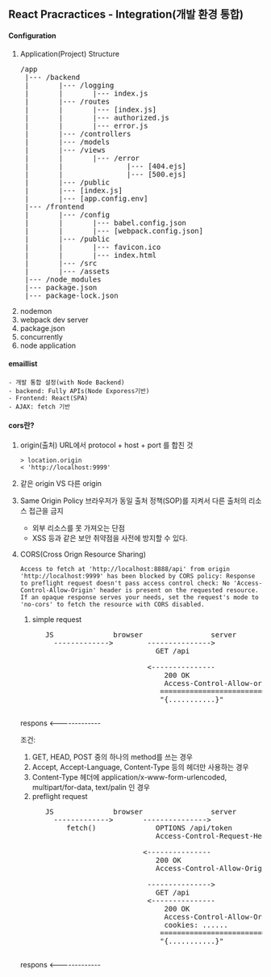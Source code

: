 ## React Pracractices - Integration(개발 환경 통합)

#### Configuration

1. Application(Project) Structure
   <pre>
   /app
    |--- /backend
    |       |--- /logging
    |       |       |--- index.js
    |       |--- /routes
    |       |       |--- [index.js]
    |       |       |--- authorized.js
    |       |       |--- error.js
    |       |--- /controllers
    |       |--- /models
    |       |--- /views
    |       |       |--- /error
    |       |               |--- [404.ejs]
    |       |               |--- [500.ejs]
    |       |--- /public
    |       |--- [index.js]
    |       |--- [app.config.env]    
    |--- /frontend
    |       |--- /config
    |       |       |--- babel.config.json
    |       |       |--- [webpack.config.json]
    |       |--- /public
    |       |       |--- favicon.ico
    |       |       |--- index.html
    |       |--- /src
    |       |--- /assets
    |--- /node_modules
    |--- package.json
    |--- package-lock.json
   </pre>
2. nodemon
3. webpack dev server
4. package.json
5. concurrently
6. node application

#### emaillist

    - 개발 통합 설정(with Node Backend)
    - backend: Fully APIs(Node Exporess기반)
    - Frontend: React(SPA)
    - AJAX: fetch 기반

#### cors란?

1. origin(출처)
   URL에서 protocol + host + port 를 합친 것

   ```
   > location.origin
   < 'http://localhost:9999'
   ```

2. 같은 origin VS 다른 origin
3. Same Origin Policy
   브라우저가 동일 출처 정책(SOP)를 지켜서 다른 출처의 리소스 접근을 금지

   - 외부 리소스를 못 가져오는 단점
   - XSS 등과 같은 보안 취약점을 사전에 방지할 수 있다.

4. CORS(Cross Orign Resource Sharing)

   ```
   Access to fetch at 'http://localhost:8888/api' from origin 'http://localhost:9999' has been blocked by CORS policy: Response to preflight request doesn't pass access control check: No 'Access-Control-Allow-Origin' header is present on the requested resource. If an opaque response serves your needs, set the request's mode to 'no-cors' to fetch the resource with CORS disabled.
   ```

   1. simple request
      <pre>
         JS              browser                server
           ------------->        --------------->
                                   GET /api
                                 
                                 <---------------
                                     200 OK
                                     Access-Control-Allow-origin:*
                                    ==============================
                                    "{...........}"

   respons <-------------
      </pre>

   조건:

   1. GET, HEAD, POST 중의 하나의 method를 쓰는 경우
   2. Accept, Accept-Language, Content-Type 등의 헤더만 사용하는 경우
   3. Content-Type 헤더에 application/x-www-form-urlencoded, multipart/for-data, text/palin 인 경우

   2) preflight request
      <pre>
         JS              browser                server
           ------------->       --------------->
              fetch()              OPTIONS /api/token
                                   Access-Control-Request-Headers: GET
      
                                <---------------
                                   200 OK
                                   Access-Control-Allow-Origin: *
      
                                 --------------->
                                   GET /api
                                 <---------------
                                     200 OK
                                     Access-Control-Allow-Origin:*
                                     cookies: ......
                                    ==============================
                                    "{...........}"

   respons <-------------
      </pre>
